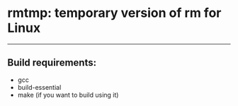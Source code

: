 # rmtmp: temporary version of rm for Linux

***

## Build requirements:
- gcc
- build-essential
- make (if you want to build using it)
